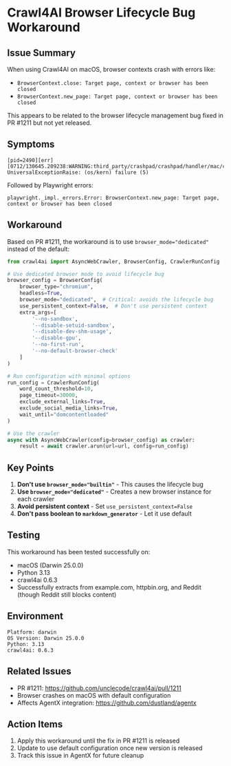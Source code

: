 # Crawl4AI Browser Lifecycle Bug Workaround

## Issue Summary

When using Crawl4AI on macOS, browser contexts crash with errors like:
- `BrowserContext.close: Target page, context or browser has been closed`
- `BrowserContext.new_page: Target page, context or browser has been closed`

This appears to be related to the browser lifecycle management bug fixed in PR #1211 but not yet released.

## Symptoms

```
[pid=2490][err] [0712/130645.209238:WARNING:third_party/crashpad/crashpad/handler/mac/crash_report_exception_handler.cc:235] UniversalExceptionRaise: (os/kern) failure (5)
```

Followed by Playwright errors:
```
playwright._impl._errors.Error: BrowserContext.new_page: Target page, context or browser has been closed
```

## Workaround

Based on PR #1211, the workaround is to use `browser_mode="dedicated"` instead of the default:

```python
from crawl4ai import AsyncWebCrawler, BrowserConfig, CrawlerRunConfig

# Use dedicated browser mode to avoid lifecycle bug
browser_config = BrowserConfig(
    browser_type="chromium",
    headless=True,
    browser_mode="dedicated",  # Critical: avoids the lifecycle bug
    use_persistent_context=False,  # Don't use persistent context
    extra_args=[
        '--no-sandbox',
        '--disable-setuid-sandbox',
        '--disable-dev-shm-usage',
        '--disable-gpu',
        '--no-first-run',
        '--no-default-browser-check'
    ]
)

# Run configuration with minimal options
run_config = CrawlerRunConfig(
    word_count_threshold=10,
    page_timeout=30000,
    exclude_external_links=True,
    exclude_social_media_links=True,
    wait_until="domcontentloaded"
)

# Use the crawler
async with AsyncWebCrawler(config=browser_config) as crawler:
    result = await crawler.arun(url=url, config=run_config)
```

## Key Points

1. **Don't use `browser_mode="builtin"`** - This causes the lifecycle bug
2. **Use `browser_mode="dedicated"`** - Creates a new browser instance for each crawler
3. **Avoid persistent context** - Set `use_persistent_context=False`
4. **Don't pass boolean to `markdown_generator`** - Let it use default

## Testing

This workaround has been tested successfully on:
- macOS (Darwin 25.0.0)
- Python 3.13
- crawl4ai 0.6.3
- Successfully extracts from example.com, httpbin.org, and Reddit (though Reddit still blocks content)

## Environment

```
Platform: darwin
OS Version: Darwin 25.0.0
Python: 3.13
crawl4ai: 0.6.3
```

## Related Issues

- PR #1211: https://github.com/unclecode/crawl4ai/pull/1211
- Browser crashes on macOS with default configuration
- Affects AgentX integration: https://github.com/dustland/agentx

## Action Items

1. Apply this workaround until the fix in PR #1211 is released
2. Update to use default configuration once new version is released
3. Track this issue in AgentX for future cleanup
